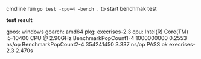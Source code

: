 cmdline run ```go test -cpu=4 -bench .``` to start benchmak test

**test result**

goos: windows
goarch: amd64
pkg: execrises-2.3
cpu: Intel(R) Core(TM) i5-10400 CPU @ 2.90GHz
BenchmarkPopCount1-4    1000000000               0.2553 ns/op
BenchmarkPopCount2-4    354241450                3.337 ns/op
PASS
ok      execrises-2.3   2.470s